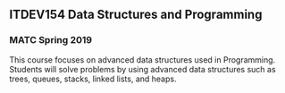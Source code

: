 ITDEV154 Data Structures and Programming
------
### MATC Spring 2019

This course focuses on advanced data structures used in Programming.  Students will solve problems by using advanced data structures such as trees, queues, stacks, linked lists, and heaps.
